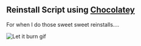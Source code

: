 Reinstall Script using [Chocolatey](https://chocolatey.org/)
-------------------

For when I do those sweet sweet reinstalls....


![Let it burn gif](https://media.giphy.com/media/rEXfsjI34352E/giphy.gif)

